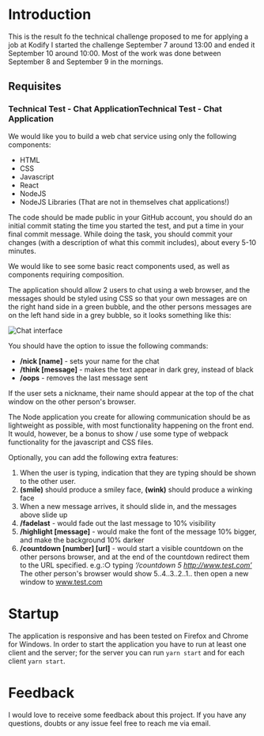 # Introduction
This is the result fo the technical challenge proposed to me for applying a job at Kodify
I started the challenge September 7 around 13:00 and ended it September 10 around 10:00.
Most of the work was done between September 8 and September 9 in the mornings.

## Requisites
### Technical Test - Chat ApplicationTechnical Test - Chat Application
We would like you to build a web chat service using only the following components:

- HTML
- CSS
- Javascript
- React
- NodeJS
- NodeJS Libraries (That are not in themselves chat applications!)

The code should be made public in your GitHub account, you should do an initial commit stating the time you
started the test, and put a time in your final commit message. While doing the task, you should commit your
changes (with a description of what this commit includes), about every 5-10 minutes.

We would like to see some basic react components used, as well as components requiring composition.

The application should allow 2 users to chat using a web browser, and the messages should be styled using
CSS so that your own messages are on the right hand side in a green bubble, and the other persons
messages are on the left hand side in a grey bubble, so it looks something like this:

![Chat interface](https://i.imgur.com/6hztOAh.png "Chat interface")

You should have the option to issue the following commands:
- **/nick [name]** - sets your name for the chat
- **/think [message]** - makes the text appear in dark grey, instead of black
- **/oops** - removes the last message sent

If the user sets a nickname, their name should appear at the top of the chat window on the other person's
browser.

The Node application you create for allowing communication should be as lightweight as possible, with most
functionality happening on the front end. It would, however, be a bonus to show / use some type of webpack
functionality for the javascript and CSS files.

Optionally, you can add the following extra features:
1. When the user is typing, indication that they are typing should be shown to the other user.
2. **(smile)** should produce a smiley face, **(wink)** should produce a winking face
3. When a new message arrives, it should slide in, and the messages above slide up
4. **/fadelast** - would fade out the last message to 10% visibility
5. **/highlight [message]** - would make the font of the message 10% bigger, and make the background 10% darker
6. **/countdown [number] [url]** - would start a visible countdown on the other persons browser, and at the end of the countdown redirect them to the URL specified. e.g.:○ typing *‘/countdown 5 http://www.test.com’* The other person's browser would show 5..4..3..2..1.. then open a new window to www.test.com

# Startup
The application is responsive and has been tested on Firefox and Chrome for Windows.
In order to start the application you have to run at least one client and the server; for the server you can run `yarn start` and for each client `yarn start`.

# Feedback
I would love to receive some feedback about this project. If you have any questions, doubts or any issue feel free to reach me via email.
